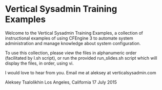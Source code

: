 # Vertical Sysadmin Training Examples

Welcome to the Vertical Sysadmin Training Examples,
a collection of instructional examples of using 
CFEngine 3 to automate system administration and 
manage knowledge about system configuration.

To use this collection, please view the files in
alphanumeric order (facilitated by l.sh script),
or run the provided run_slides.sh script which
will display the files, in order, using vi.

I would love to hear from you. Email me at aleksey
at verticalsysadmin.com

Aleksey Tsalolikhin
Los Angeles, California
17 July 2015
